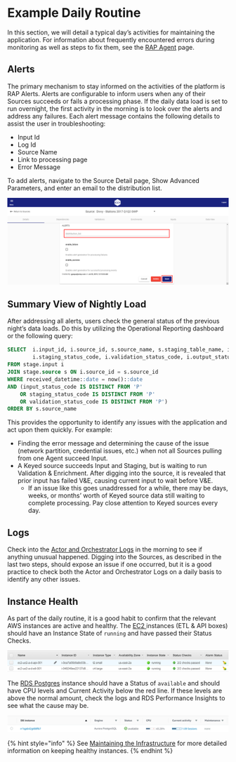 # Example Daily Routine

In this section, we will detail a typical day’s activities for maintaining the application. For information about frequently encountered errors during monitoring as well as steps to fix them, see the [RAP Agent](rap-agent.md) page.

## Alerts

The primary mechanism to stay informed on the activities of the platform is RAP Alerts. Alerts are configurable to inform users when any of their Sources succeeds or fails a processing phase. If the daily data load is set to run overnight, the first activity in the morning is to look over the alerts and address any failures. Each alert message contains the following details to assist the user in troubleshooting:

* Input Id
* Log Id
* Source Name
* Link to processing page
* Error Message

To add alerts, navigate to the Source Detail page, Show Advanced Parameters, and enter an email to the distribution list.

![Add an Email to the Distribution List](../../.gitbook/assets/image%20%28191%29.png)

## Summary View of Nightly Load

After addressing all alerts, users check the general status of the previous night’s data loads. Do this by utilizing the Operational Reporting dashboard or the following query:

```sql
SELECT  i.input_id, i.source_id, s.source_name, s.staging_table_name, i.input_status_code, 
        i.staging_status_code, i.validation_status_code, i.output_status_code, *
FROM stage.input i
JOIN stage.source s ON i.source_id = s.source_id
WHERE received_datetime::date = now()::date
AND (input_status_code IS DISTINCT FROM 'P' 
    OR staging_status_code IS DISTINCT FROM 'P' 
    OR validation_status_code IS DISTINCT FROM 'P')
ORDER BY s.source_name
```

This provides the opportunity to identify any issues with the application and act upon them quickly. For example:

* Finding the error message and determining the cause of the issue \(network partition, credential issues, etc.\) when not all Sources pulling from one Agent succeed Input.
* A Keyed source succeeds Input and Staging, but is waiting to run Validation & Enrichment. After digging into the source, it is revealed that prior input has failed V&E, causing current input to wait before V&E.
  * If an issue like this goes unaddressed for a while, there may be days, weeks, or months’ worth of Keyed source data still waiting to complete processing. Pay close attention to Keyed sources every day.

## Logs

Check into the [Actor and Orchestrator Logs](checking-logs.md) in the morning to see if anything unusual happened. Digging into the Sources, as described in the last two steps, should expose an issue if one occurred, but it is a good practice to check both the Actor and Orchestrator Logs on a daily basis to identify any other issues.

## Instance Health

As part of the daily routine, it is a good habit to confirm that the relevant AWS instances are active and healthy. The [EC2 ](../maintaining-the-infrastructure/aws/ec2.md)instances \(ETL & API boxes\) should have an Instance State of `running` and have passed their Status Checks.

![Healthy EC2 Instances](../../.gitbook/assets/13.png)

The [RDS Postgres](../maintaining-the-infrastructure/postgres.md) instance should have a Status of `available` and should have CPU levels and Current Activity below the red line. If these levels are above the normal amount, check the logs and RDS Performance Insights to see what the cause may be.

![Healthy RDS  Postgres Instance](../../.gitbook/assets/14%20%281%29.png)

{% hint style="info" %}
See [Maintaining the Infrastructure](../maintaining-the-infrastructure/) for more detailed information on keeping healthy instances.
{% endhint %}

